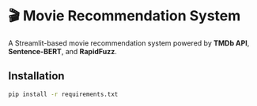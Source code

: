 # 🎬 Movie Recommendation System

A Streamlit-based movie recommendation system powered by **TMDb API**, **Sentence-BERT**, and **RapidFuzz**.

## Installation
```bash
pip install -r requirements.txt
